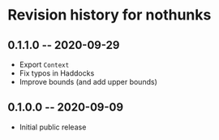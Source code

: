 # Revision history for nothunks

## 0.1.1.0 -- 2020-09-29

* Export `Context`
* Fix typos in Haddocks
* Improve bounds (and add upper bounds)

## 0.1.0.0 -- 2020-09-09

* Initial public release
